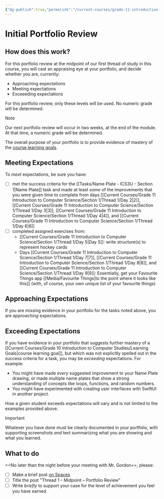 ```yaml
---
{"dg-publish":true,"permalink":"/current-courses/grade-11-introduction-to-computer-science/section-1/portfolios/initial-portfolio-review/","dgHomeLink":false}
---
```


# Initial Portfolio Review
## How does this work?
For this portfolio review at the midpoint of our first thread of study in this course, you will cast an appraising eye at your portfolio, and decide whether you are, currently:

- Approaching expectations
- Meeting expectations
- Exceeeding expectations

For this portfolio review, only these levels will be used. No numeric grade will be determined.

> [!NOTE]
> Our next portfolio review will occur in two weeks, at the end of the module. At that time, a numeric grade will be determined.

The overall purpose of your portfolio is to provide evidence of mastery of the [course learning goals](https://www.russellgordon.ca/cs/learning-goals/learning-goals-for-grade-11/).

## Meeting Expectations

To *meet* expectations, be sure you have:
- [ ] met the success criteria for the [[Tasks/Name Plate - ICS3U - Section 1|Name Plate]] task and made at least *some* of the improvements that you were given time to complete from days [[Current Courses/Grade 11 Introduction to Computer Science/Section 1/Thread 1/Day 2|2]], [[Current Courses/Grade 11 Introduction to Computer Science/Section 1/Thread 1/Day 3|3]],  [[Current Courses/Grade 11 Introduction to Computer Science/Section 1/Thread 1/Day 4|4]], and [[Current Courses/Grade 11 Introduction to Computer Science/Section 1/Thread 1/Day 6|6]]
- [ ] completed assigned exercises from:
	- [[Current Courses/Grade 11 Introduction to Computer Science/Section 1/Thread 1/Day 5|Day 5]]: write structure(s) to represent hockey cards
	- Days [[Current Courses/Grade 11 Introduction to Computer Science/Section 1/Thread 1/Day 7|7]], [[Current Courses/Grade 11 Introduction to Computer Science/Section 1/Thread 1/Day 8|8]], and [[Current Courses/Grade 11 Introduction to Computer Science/Section 1/Thread 1/Day 9|9]]: Essentially, get your Favourite Things app [[Media/Favourite Things|to the point where it looks like this]] (with, of course, your own unique list of your favourite things)

## Approaching Expectations

If you are missing evidence in your portfolio for the tasks noted above, you are *approaching* expectations.

## Exceeding Expectations

If you have evidence in your portfolio that suggests further mastery of a [[Current Courses/Grade 10 Introduction to Computer Studies/Learning Goals|course learning goal]], but which was not explicitly spelled out in the success criteria for a task, you may be *exceeding* expectations. For example:

- You might have made *every* suggested improvement to your Name Plate drawing, or made multiple name plates that show a strong understanding of concepts like loops, functions, and random numbers.
- You might have experimented with creating user interfaces with SwiftUI in another project.

How a given student exceeds expectations will vary and is not limited to the examples provided above.

> [!IMPORTANT]
> Whatever you have done must be clearly documented in your portfolio, with supporting screenshots *and* text summarizing what you are showing and what you learned.

## What to do
==No later than the night before your meeting with Mr. Gordon==, please:
- [ ] Make a brief post [on Spaces](https://ca.spacesedu.com/)
- [ ] Title the post "Thread 1 – Midpoint – Portfolio Review"
- [ ] Write *briefly* to support your case for the level of achievement you feel you have earned